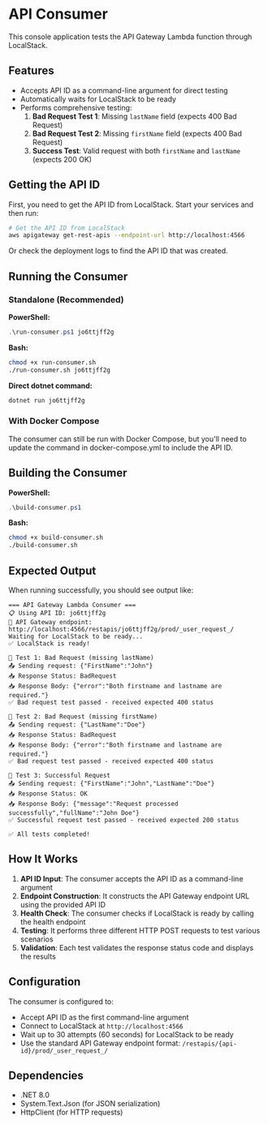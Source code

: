 # API Consumer

This console application tests the API Gateway Lambda function through LocalStack.

## Features

- Accepts API ID as a command-line argument for direct testing
- Automatically waits for LocalStack to be ready
- Performs comprehensive testing:
  1. **Bad Request Test 1**: Missing `lastName` field (expects 400 Bad Request)
  2. **Bad Request Test 2**: Missing `firstName` field (expects 400 Bad Request)
  3. **Success Test**: Valid request with both `firstName` and `lastName` (expects 200 OK)

## Getting the API ID

First, you need to get the API ID from LocalStack. Start your services and then run:

```bash
# Get the API ID from LocalStack
aws apigateway get-rest-apis --endpoint-url http://localhost:4566
```

Or check the deployment logs to find the API ID that was created.

## Running the Consumer

### Standalone (Recommended)

**PowerShell:**
```powershell
.\run-consumer.ps1 jo6ttjff2g
```

**Bash:**
```bash
chmod +x run-consumer.sh
./run-consumer.sh jo6ttjff2g
```

**Direct dotnet command:**
```bash
dotnet run jo6ttjff2g
```

### With Docker Compose

The consumer can still be run with Docker Compose, but you'll need to update the command in docker-compose.yml to include the API ID.

## Building the Consumer

**PowerShell:**
```powershell
.\build-consumer.ps1
```

**Bash:**
```bash
chmod +x build-consumer.sh
./build-consumer.sh
```

## Expected Output

When running successfully, you should see output like:

```
=== API Gateway Lambda Consumer ===
📋 Using API ID: jo6ttjff2g
🔗 API Gateway endpoint: http://localhost:4566/restapis/jo6ttjff2g/prod/_user_request_/
Waiting for LocalStack to be ready...
✅ LocalStack is ready!

🧪 Test 1: Bad Request (missing lastName)
📤 Sending request: {"FirstName":"John"}
📥 Response Status: BadRequest
📥 Response Body: {"error":"Both firstname and lastname are required."}
✅ Bad request test passed - received expected 400 status

🧪 Test 2: Bad Request (missing firstName)
📤 Sending request: {"LastName":"Doe"}
📥 Response Status: BadRequest
📥 Response Body: {"error":"Both firstname and lastname are required."}
✅ Bad request test passed - received expected 400 status

🧪 Test 3: Successful Request
📤 Sending request: {"FirstName":"John","LastName":"Doe"}
📥 Response Status: OK
📥 Response Body: {"message":"Request processed successfully","fullName":"John Doe"}
✅ Successful request test passed - received expected 200 status

✅ All tests completed!
```

## How It Works

1. **API ID Input**: The consumer accepts the API ID as a command-line argument
2. **Endpoint Construction**: It constructs the API Gateway endpoint URL using the provided API ID
3. **Health Check**: The consumer checks if LocalStack is ready by calling the health endpoint
4. **Testing**: It performs three different HTTP POST requests to test various scenarios
5. **Validation**: Each test validates the response status code and displays the results

## Configuration

The consumer is configured to:
- Accept API ID as the first command-line argument
- Connect to LocalStack at `http://localhost:4566`
- Wait up to 30 attempts (60 seconds) for LocalStack to be ready
- Use the standard API Gateway endpoint format: `/restapis/{api-id}/prod/_user_request_/`

## Dependencies

- .NET 8.0
- System.Text.Json (for JSON serialization)
- HttpClient (for HTTP requests)
